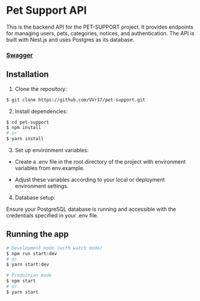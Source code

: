 # Pet Support API

This is the backend API for the PET-SUPPORT project. It provides endpoints for managing users, pets, categories, notices, and authentication.
The API is built with Nest.js and uses Postgres as its database.

### [Swagger](https://petly-support.up.railway.app/) 

## Installation

1. Clone the repository:

```bash
$ git clone https://github.com/VVr17/pet-support.git
```

2. Install dependencies:

```bash
$ cd pet-support
$ npm install
# or
$ yarn install
```
3. Set up environment variables:

  * Create a .env file in the root directory of the project with environment variables from env.example. 

   * Adjust these variables according to your local or deployment environment settings.

4. Database setup:

Ensure your PostgreSQL database is running and accessible with the credentials specified in your .env file.

## Running the app

```bash
# Development mode (with watch mode)
$ npm run start:dev
# or
$ yarn start:dev

# Production mode
$ npm start
# or
$ yarn start

```
